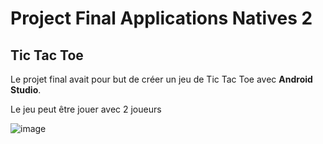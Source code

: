 # Project Final Applications Natives 2
## Tic Tac Toe

Le projet final avait pour but de créer un jeu de Tic Tac Toe avec **Android Studio**.

Le jeu peut être jouer avec 2 joueurs

![image](https://user-images.githubusercontent.com/59217113/198853232-a10457b5-517c-4dc4-b2a3-6c470a047441.png)
